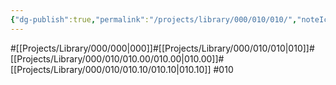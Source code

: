 ```yaml
---
{"dg-publish":true,"permalink":"/projects/library/000/010/010/","noteIcon":"0","created":"2024-01-24T15:24:09.122+09:00","updated":"2024-02-14T12:27:27.426+09:00"}
---
```


#[[Projects/Library/000/000\|000]]#[[Projects/Library/000/010/010\|010]]#[[Projects/Library/000/010/010.00/010.00\|010.00]]#[[Projects/Library/000/010/010.10/010.10\|010.10]]
#010
